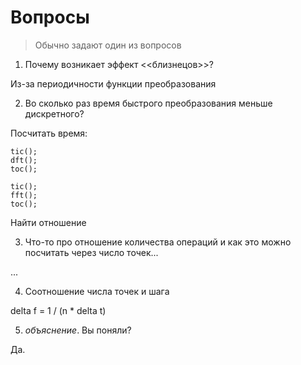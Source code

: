 # Вопросы

> Обычно задают один из вопросов

1. Почему возникает эффект <<близнецов>>?

Из-за периодичности функции преобразования

2. Во сколько раз время быстрого преобразования меньше дискретного?

Посчитать время:

```
tic();
dft();
toc();

tic();
fft();
toc();
```
Найти отношение

3. Что-то про отношение количества операций и как это можно посчитать через
   число точек...

...

4. Соотношение числа точек и шага

delta f = 1 / (n * delta t)

5. *объяснение*. Вы поняли?

Да.

